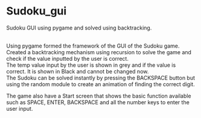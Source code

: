 # Sudoku_gui
Sudoku GUI using pygame and solved using backtracking.
<br><br>

Using pygame formed the framework of the GUI of the Sudoku game.<br>
Created a backtracking mechanism using recursion to solve the game and check if the value inputted by the user is correct.<br>
The temp value input by the user is shown in grey and if the value is correct. It is shown in Black and cannot be changed now.<br>
The Sudoku can be solved instantly by pressing the BACKSPACE button but using the random module to create an animation of finding the correct digit.<br>

The game also have a Start screen that shows the basic function available such as SPACE, ENTER, BACKSPACE and all the number keys to enter the user input.
